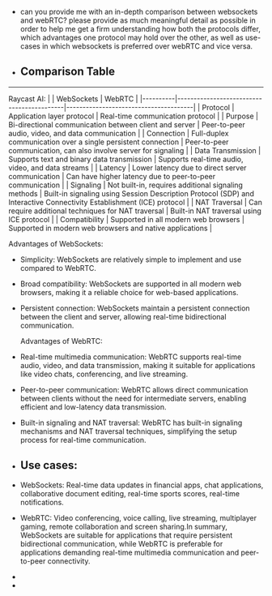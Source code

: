 - can you provide me with an in-depth comparison between websockets and webRTC? please provide as much meaningful detail as possible in order to help me get a firm understanding how both the protocols differ, which advantages one protocol may hold over the other, as well as use-cases in which websockets is preferred over webRTC and vice versa.
- ## Comparison Table
- ---
  Raycast AI: |          | WebSockets                                   | WebRTC                                         |
  |----------|-------------------------------------------|---------------------------------------|
  | Protocol | Application layer protocol                   | Real-time communication protocol                   |
  | Purpose  | Bi-directional communication between client and server   | Peer-to-peer audio, video, and data communication                     |
  | Connection | Full-duplex communication over a single persistent connection | Peer-to-peer communication, can also involve server for signaling |
  | Data Transmission | Supports text and binary data transmission        | Supports real-time audio, video, and data streams                         |
  | Latency  | Lower latency due to direct server communication     | Can have higher latency due to peer-to-peer communication                   |
  | Signaling | Not built-in, requires additional signaling methods | Built-in signaling using Session Description Protocol (SDP) and Interactive Connectivity Establishment (ICE) protocol |
  | NAT Traversal | Can require additional techniques for NAT traversal | Built-in NAT traversal using ICE protocol |
  | Compatibility | Supported in all modern web browsers           | Supported in modern web browsers and native applications                   |
  
  Advantages of WebSockets:
- Simplicity: WebSockets are relatively simple to implement and use compared to WebRTC.
- Broad compatibility: WebSockets are supported in all modern web browsers, making it a reliable choice for web-based applications.
- Persistent connection: WebSockets maintain a persistent connection between the client and server, allowing real-time bidirectional communication.
  
  Advantages of WebRTC:
- Real-time multimedia communication: WebRTC supports real-time audio, video, and data transmission, making it suitable for applications like video chats, conferencing, and live streaming.
- Peer-to-peer communication: WebRTC allows direct communication between clients without the need for intermediate servers, enabling efficient and low-latency data transmission.
- Built-in signaling and NAT traversal: WebRTC has built-in signaling mechanisms and NAT traversal techniques, simplifying the setup process for real-time communication.
- ## Use cases:
- WebSockets: Real-time data updates in financial apps, chat applications, collaborative document editing, real-time sports scores, real-time notifications.
- WebRTC: Video conferencing, voice calling, live streaming, multiplayer gaming, remote collaboration and screen sharing.In summary, WebSockets are suitable for applications that require persistent bidirectional communication, while WebRTC is preferable for applications demanding real-time multimedia communication and peer-to-peer connectivity.
-
-